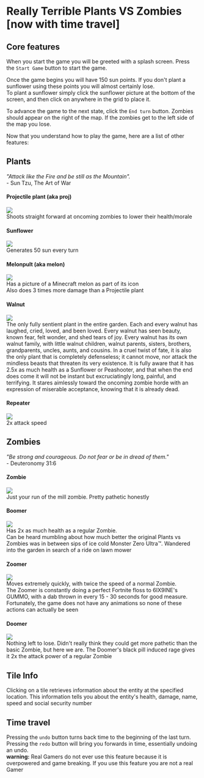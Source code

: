 # Really Terrible Plants VS Zombies [now with time travel]

**Core features**
------
When you start the game you will be greeted with a splash screen. Press the `Start Game` button to start the game.  

Once the game begins you will have 150 sun points. If you don't plant a sunflower using these points you will almost certainly lose.  
To plant a sunflower simply click the sunflower picture at the bottom of the screen, and then click on anywhere in the grid to place it.

To advance the game to the next state, click the `End turn` button.  Zombies should appear on the right of the map.  If the zombies get to the left side of the map you lose.

Now that you understand how to play the game, here are a list of other features: 


**Plants**
------

_"Attack like the Fire and be still as the Mountain"._  
\- Sun Tzu, The Art of War

#### Projectile plant (aka proj)
![](https://imgur.com/vvJAXDx.png)  
Shoots straight forward at oncoming zombies to lower their health/morale

#### Sunflower
![](https://imgur.com/UbF537X.png)  
Generates 50 sun every turn

#### Melonpult (aka melon)  
![](https://imgur.com/SqDrjBs.png)  
Has a picture of a Minecraft melon as part of its icon  
Also does 3 times more damage than a Projectile plant

#### Walnut  
![](https://imgur.com/z63mmOb.png)  
The only fully sentient plant in the entire garden. Each and every walnut has laughed, cried, loved, and been loved. Every walnut has seen beauty, known fear, felt wonder, and shed tears of joy. Every walnut has its own walnut family, with little walnut children, walnut parents, sisters, brothers, grandparents, uncles, aunts, and cousins. In a cruel twist of fate, it is also the only plant that is completely defenseless; it cannot move, nor attack the mindless beasts that threaten its very existence. It is fully aware that it has 2.5x as much health as a Sunflower or Peashooter, and that when the end does come it will not be instant but excruciatingly long, painful, and terrifying. It stares aimlessly toward the oncoming zombie horde with an expression of miserable acceptance, knowing that it is already dead.

#### Repeater
![](https://imgur.com/dJQUz6e.png)  
2x attack speed



**Zombies**
------
_"Be strong and courageous. Do not fear or be in dread of them."_  
\- Deuteronomy 31:6

#### Zombie
![](https://imgur.com/DZ8P141.png)   
Just your run of the mill zombie. Pretty pathetic honestly

#### Boomer
![](https://imgur.com/7wpECPh.png)  
Has 2x as much health as a regular Zombie.  
Can be heard mumbling about how much better the original Plants vs Zombies was in between sips of ice cold Monster Zero Ultra™.  Wandered into the garden in search of a ride on lawn mower

#### Zoomer
![](https://imgur.com/ehnudNf.png)  
Moves extremely quickly, with twice the speed of a normal Zombie.   
The Zoomer is constantly doing a perfect Fortnite floss to 6IX9INE's GUMMO, with a dab thrown in every 15 - 30 seconds for good measure. Fortunately, the game does not have any animations so none of these actions can actually be seen

#### Doomer
![](https://imgur.com/ptk5ABZ.png)  
Nothing left to lose. Didn't really think they could get more pathetic than the basic Zombie, but here we are. The Doomer's black pill induced rage gives it 2x the attack power of a regular Zombie

## **Tile Info**

Clicking on a tile retrieves information about the entity at the specified location. This information tells you about the entity's health, damage, name, speed and social security number

## **Time travel**

Pressing the `undo` button turns back time to the beginning of the last turn. Pressing the `redo` button will bring you forwards in time, essentially undoing an undo.    
**warning:** Real Gamers do not ever use this feature because it is overpowered and game breaking. If you use this feature you are not a real Gamer
